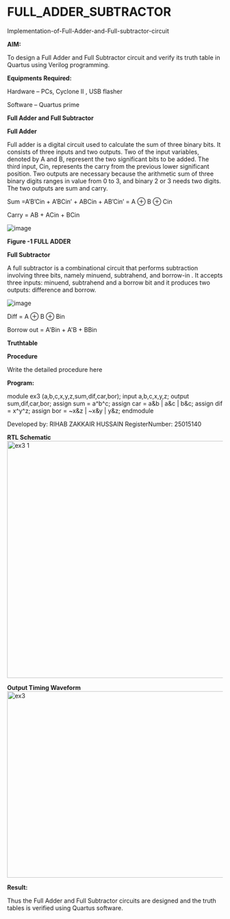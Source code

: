 # FULL_ADDER_SUBTRACTOR

Implementation-of-Full-Adder-and-Full-subtractor-circuit

**AIM:**

To design a Full Adder and Full Subtractor circuit and verify its truth table in Quartus using Verilog programming.

**Equipments Required:**

Hardware – PCs, Cyclone II , USB flasher

Software – Quartus prime

**Full Adder and Full Subtractor**

**Full Adder**

Full adder is a digital circuit used to calculate the sum of three binary bits. It consists of three inputs and two outputs. Two of the input variables, denoted by A and B, represent the two significant bits to be added. The third input, Cin, represents the carry from the previous lower significant position. Two outputs are necessary because the arithmetic sum of three binary digits ranges in value from 0 to 3, and binary 2 or 3 needs two digits. The two outputs are sum and carry.

Sum =A’B’Cin + A’BCin’ + ABCin + AB’Cin’ = A ⊕ B ⊕ Cin 

Carry = AB + ACin + BCin

![image](https://github.com/naavaneetha/FULL_ADDER_SUBTRACTOR/assets/154305477/0f30ba51-5ffb-4198-845f-18e054f675e7)

**Figure -1 FULL ADDER**

**Full Subtractor**

A full subtractor is a combinational circuit that performs subtraction involving three bits, namely minuend, subtrahend, and borrow-in . It accepts three inputs: minuend, subtrahend and a borrow bit and it produces two outputs: difference and borrow.

![image](https://github.com/naavaneetha/FULL_ADDER_SUBTRACTOR/assets/154305477/02b24f51-ab51-4304-9ad6-7b81ffc1ead5)

Diff = A ⊕ B ⊕ Bin 

Borrow out = A'Bin + A'B + BBin

**Truthtable**

**Procedure**

Write the detailed procedure here

**Program:**

module ex3 (a,b,c,x,y,z,sum,dif,car,bor);
input a,b,c,x,y,z;
output sum,dif,car,bor;
assign sum = a^b^c;
assign car = a&b | a&c | b&c;
assign dif = x^y^z;
assign bor = ~x&z | ~x&y | y&z;
endmodule

Developed by: RIHAB ZAKKAIR HUSSAIN  RegisterNumber: 25015140


**RTL Schematic**
<img width="803" height="553" alt="ex3 1" src="https://github.com/user-attachments/assets/19223b89-54f3-42a6-8db6-94a39f9dac78" />

**Output Timing Waveform**
<img width="1902" height="435" alt="ex3" src="https://github.com/user-attachments/assets/67077b0a-5095-41ba-a796-4f43d168d3ad" />

**Result:**

Thus the Full Adder and Full Subtractor circuits are designed and the truth tables is verified using Quartus software.



